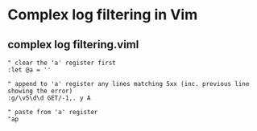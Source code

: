 # Complex log filtering in Vim

## complex log filtering.viml

```viml
" clear the 'a' register first
:let @a = '' 

" append to 'a' register any lines matching 5xx (inc. previous line showing the error)
:g/\v5\d\d GET/-1,. y A

" paste from 'a' register
"ap
```

